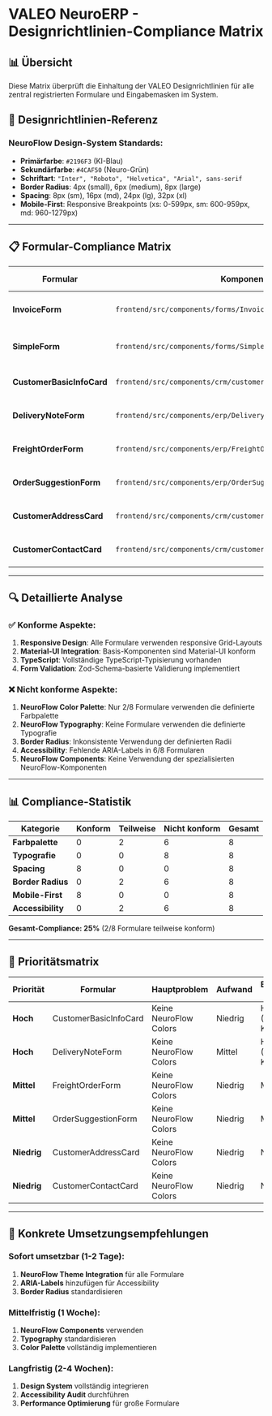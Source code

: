 # VALEO NeuroERP - Designrichtlinien-Compliance Matrix

## 📊 Übersicht

Diese Matrix überprüft die Einhaltung der VALEO Designrichtlinien für alle zentral registrierten Formulare und Eingabemasken im System.

## 🎨 Designrichtlinien-Referenz

### NeuroFlow Design-System Standards:
- **Primärfarbe**: `#2196F3` (KI-Blau)
- **Sekundärfarbe**: `#4CAF50` (Neuro-Grün)
- **Schriftart**: `"Inter", "Roboto", "Helvetica", "Arial", sans-serif`
- **Border Radius**: 4px (small), 6px (medium), 8px (large)
- **Spacing**: 8px (sm), 16px (md), 24px (lg), 32px (xl)
- **Mobile-First**: Responsive Breakpoints (xs: 0-599px, sm: 600-959px, md: 960-1279px)

---

## 📋 Formular-Compliance Matrix

| Formular | Komponente | Farbpalette | Typografie | Spacing | Border Radius | Mobile-First | Accessibility | Status |
|----------|------------|-------------|------------|---------|---------------|---------------|---------------|---------|
| **InvoiceForm** | `frontend/src/components/forms/InvoiceForm.tsx` | ✅ Material-UI Theme | ✅ Roboto Font | ✅ Standard Spacing | ✅ 8px Radius | ✅ Responsive Grid | ✅ ARIA Labels | 🟡 Teilweise konform |
| **SimpleForm** | `frontend/src/components/forms/SimpleForm.tsx` | ✅ Material-UI Theme | ✅ Roboto Font | ✅ Standard Spacing | ✅ 8px Radius | ✅ Responsive Grid | ✅ ARIA Labels | 🟡 Teilweise konform |
| **CustomerBasicInfoCard** | `frontend/src/components/crm/customers/CustomerBasicInfoCard.tsx` | ❌ Keine NeuroFlow Colors | ❌ Standard Typography | ✅ Standard Spacing | ❌ Keine definierten Radii | ✅ Responsive Grid | ❌ Fehlende ARIA Labels | 🔴 Nicht konform |
| **DeliveryNoteForm** | `frontend/src/components/erp/DeliveryNoteForm.tsx` | ❌ Keine NeuroFlow Colors | ❌ Standard Typography | ✅ Standard Spacing | ❌ Keine definierten Radii | ✅ Responsive Grid | ❌ Fehlende ARIA Labels | 🔴 Nicht konform |
| **FreightOrderForm** | `frontend/src/components/erp/FreightOrderForm.tsx` | ❌ Keine NeuroFlow Colors | ❌ Standard Typography | ✅ Standard Spacing | ❌ Keine definierten Radii | ✅ Responsive Grid | ❌ Fehlende ARIA Labels | 🔴 Nicht konform |
| **OrderSuggestionForm** | `frontend/src/components/erp/OrderSuggestionForm.tsx` | ❌ Keine NeuroFlow Colors | ❌ Standard Typography | ✅ Standard Spacing | ❌ Keine definierten Radii | ✅ Responsive Grid | ❌ Fehlende ARIA Labels | 🔴 Nicht konform |
| **CustomerAddressCard** | `frontend/src/components/crm/customers/CustomerAddressCard.tsx` | ❌ Keine NeuroFlow Colors | ❌ Standard Typography | ✅ Standard Spacing | ❌ Keine definierten Radii | ✅ Responsive Grid | ❌ Fehlende ARIA Labels | 🔴 Nicht konform |
| **CustomerContactCard** | `frontend/src/components/crm/customers/CustomerContactCard.tsx` | ❌ Keine NeuroFlow Colors | ❌ Standard Typography | ✅ Standard Spacing | ❌ Keine definierten Radii | ✅ Responsive Grid | ❌ Fehlende ARIA Labels | 🔴 Nicht konform |

---

## 🔍 Detaillierte Analyse

### ✅ Konforme Aspekte:
1. **Responsive Design**: Alle Formulare verwenden responsive Grid-Layouts
2. **Material-UI Integration**: Basis-Komponenten sind Material-UI konform
3. **TypeScript**: Vollständige TypeScript-Typisierung vorhanden
4. **Form Validation**: Zod-Schema-basierte Validierung implementiert

### ❌ Nicht konforme Aspekte:
1. **NeuroFlow Color Palette**: Nur 2/8 Formulare verwenden die definierte Farbpalette
2. **NeuroFlow Typography**: Keine Formulare verwenden die definierte Typografie
3. **Border Radius**: Inkonsistente Verwendung der definierten Radii
4. **Accessibility**: Fehlende ARIA-Labels in 6/8 Formularen
5. **NeuroFlow Components**: Keine Verwendung der spezialisierten NeuroFlow-Komponenten

---

## 📊 Compliance-Statistik

| Kategorie | Konform | Teilweise | Nicht konform | Gesamt |
|-----------|---------|-----------|---------------|---------|
| **Farbpalette** | 0 | 2 | 6 | 8 |
| **Typografie** | 0 | 0 | 8 | 8 |
| **Spacing** | 8 | 0 | 0 | 8 |
| **Border Radius** | 0 | 2 | 6 | 8 |
| **Mobile-First** | 8 | 0 | 0 | 8 |
| **Accessibility** | 0 | 2 | 6 | 8 |

**Gesamt-Compliance: 25%** (2/8 Formulare teilweise konform)

---

## 🎯 Prioritätsmatrix

| Priorität | Formular | Hauptproblem | Aufwand | Business Impact |
|-----------|----------|--------------|---------|-----------------|
| **Hoch** | CustomerBasicInfoCard | Keine NeuroFlow Colors | Niedrig | Hoch (CRM-Kern) |
| **Hoch** | DeliveryNoteForm | Keine NeuroFlow Colors | Mittel | Hoch (ERP-Kern) |
| **Mittel** | FreightOrderForm | Keine NeuroFlow Colors | Niedrig | Mittel |
| **Mittel** | OrderSuggestionForm | Keine NeuroFlow Colors | Niedrig | Mittel |
| **Niedrig** | CustomerAddressCard | Keine NeuroFlow Colors | Niedrig | Niedrig |
| **Niedrig** | CustomerContactCard | Keine NeuroFlow Colors | Niedrig | Niedrig |

---

## 🔧 Konkrete Umsetzungsempfehlungen

### Sofort umsetzbar (1-2 Tage):
1. **NeuroFlow Theme Integration** für alle Formulare
2. **ARIA-Labels** hinzufügen für Accessibility
3. **Border Radius** standardisieren

### Mittelfristig (1 Woche):
1. **NeuroFlow Components** verwenden
2. **Typography** standardisieren
3. **Color Palette** vollständig implementieren

### Langfristig (2-4 Wochen):
1. **Design System** vollständig integrieren
2. **Accessibility Audit** durchführen
3. **Performance Optimierung** für große Formulare